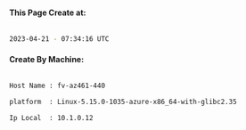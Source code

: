 
   
#### This Page Create at:

```bash

2023-04-21 - 07:34:16 UTC

```

#### Create By Machine:

```bash

Host Name : fv-az461-440

platform  : Linux-5.15.0-1035-azure-x86_64-with-glibc2.35

Ip Local  : 10.1.0.12

```

